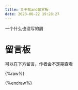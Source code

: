 ```yaml
---
title: 关于我and留言板
date: 2023-06-22 19:28:27
---
```


一个什么也没写的屑

# 留言板
可以在下方留言，作者会不定期查看

{%raw%}
<script src="https://giscus.app/client.js"
        data-repo="blockhaity/blockHaity.github.io"
        data-repo-id="R_kgDOJoGsSA"
        data-category="about"
        data-category-id="DIC_kwDOJoGsSM4CXkzq"
        data-mapping="url"
        data-strict="0"
        data-reactions-enabled="1"
        data-emit-metadata="0"
        data-input-position="top"
        data-theme="preferred_color_scheme"
        data-lang="zh-CN"
        data-loading="lazy"
        crossorigin="anonymous"
        async>
</script>
{%endraw%}